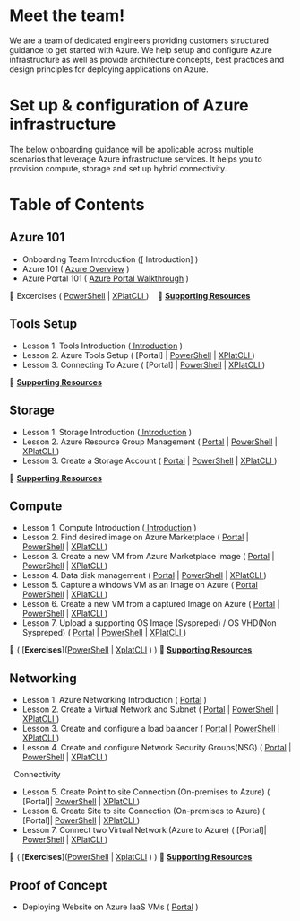 # Meet the team!
We are a team of dedicated engineers providing customers structured guidance to get started with Azure. We help setup and configure Azure infrastructure as well as provide architecture concepts, best practices and design principles for deploying applications on Azure.

# Set up & configuration  of Azure infrastructure
The below onboarding guidance will be applicable across multiple scenarios that leverage Azure infrastructure services. It helps you to provision compute, storage and set up hybrid connectivity. 

# Table of Contents

## Azure 101
* Onboarding Team Introduction ([ Introduction] )
* Azure 101 ( [Azure Overview](https://github.com/Azure/onboarding-guidance/blob/master/Portal/Azure101.md) )
* Azure Portal 101 ( [Azure Portal Walkthrough](https://github.com/Azure/onboarding-guidance/blob/master/Portal/PortalTour101.md) )

:memo: Excercises ( [PowerShell](https://github.com/Azure/onboarding-guidance/blob/master/PowerShell/Setup/L3-ConnectToAzure.md) | [XPlatCLI ](https://github.com/Azure/onboarding-guidance/blob/master/XplatCLI/Setup/L2-ConnectToAzure.md) ) &nbsp;&nbsp;&nbsp;:memo: [**Supporting Resources**](https://github.com/Azure/onboarding-guidance/blob/master/SupportingResources/SR-Azure101.md)

## Tools Setup
* Lesson 1. Tools Introduction ([ Introduction](https://github.com/Azure/onboarding-guidance/blob/master/ServicesIntro/L1-ToolsIntro.md) )
* Lesson 2. Azure Tools Setup ( [Portal] | [PowerShell](https://github.com/Azure/onboarding-guidance/blob/master/PowerShell/Setup/L2-AzurePowershellSetup.md) | [XPlatCLI ](https://github.com/Azure/onboarding-guidance/blob/master/XplatCLI/Setup/L1-xplatCLIWindowsSetup.md) )
* Lesson 3. Connecting To Azure ( [Portal] | [PowerShell](https://github.com/Azure/onboarding-guidance/blob/master/PowerShell/Setup/L3-ConnectToAzure.md) | [XPlatCLI ](https://github.com/Azure/onboarding-guidance/blob/master/XplatCLI/Setup/L2-ConnectToAzure.md) )

:memo: [**Supporting Resources**](https://github.com/Azure/onboarding-guidance/blob/master/SupportingResources/SR-ToolsSetup.md)

## Storage
* Lesson 1. Storage Introduction ([ Introduction](https://github.com/Azure/onboarding-guidance/blob/master/ServicesIntro/L1-StorageIntro.md) )
* Lesson 2. Azure Resource Group Management ( [Portal](https://github.com/Azure/onboarding-guidance/blob/master/Portal/Storage/L2-Storage.md) | [PowerShell](https://github.com/Azure/onboarding-guidance/blob/master/PowerShell/Storage/L2-AzureRMResourceGroupMgmt.md) | [XPlatCLI ](https://github.com/Azure/onboarding-guidance/blob/master/XplatCLI/Storage/L2-AzureRMResourceGroupMgmt.md) )
* Lesson 3. Create a Storage Account ( [Portal](https://github.com/Azure/onboarding-guidance/blob/master/Portal/Storage/L3-Storage.md) | [PowerShell](https://github.com/Azure/onboarding-guidance/blob/master/PowerShell/Storage/L3-CreateStorageAccount.md) | [XPlatCLI ](https://github.com/Azure/onboarding-guidance/blob/master/XplatCLI/Storage/L3-CreateStorageAccount.md) )

:memo: [**Supporting Resources**](https://github.com/Azure/onboarding-guidance/blob/master/SupportingResources/SR-Storage.md)

##  Compute
* Lesson 1. Compute Introduction ([ Introduction](https://github.com/Azure/onboarding-guidance/blob/master/ServicesIntro/L1-ComputeIntro.md) )
* Lesson 2. Find desired image on Azure Marketplace ( [Portal](https://github.com/Azure/onboarding-guidance/blob/master/Portal/Compute/L2-Compute.md) | [PowerShell](https://github.com/Azure/onboarding-guidance/blob/master/PowerShell/Compute/L2-FindAPublishedImage.md) | [XPlatCLI ](https://github.com/Azure/onboarding-guidance/blob/master/XplatCLI/Compute/L2-FindAPublishedImage.md) )
* Lesson 3. Create a new VM from Azure Marketplace image ( [Portal](https://github.com/Azure/onboarding-guidance/blob/master/Portal/Compute/L3-Compute.md) | [PowerShell](https://github.com/Azure/onboarding-guidance/blob/master/PowerShell/Compute/L3-CreateVirtualMachineGI.md) | [XPlatCLI ](https://github.com/Azure/onboarding-guidance/blob/master/XplatCLI/Compute/L3-CreateVirtualMachineGI.md) )
* Lesson 4. Data disk management ( [Portal](https://github.com/Azure/onboarding-guidance/blob/master/Portal/Compute/L4-Compute.md) | [PowerShell](https://github.com/Azure/onboarding-guidance/blob/master/PowerShell/Compute/L5-DataDiskMgmt.md) | [XPlatCLI ](https://github.com/Azure/onboarding-guidance/blob/master/XplatCLI/Compute/L4-DataDiskMgmt.md) )
* Lesson 5. Capture a windows VM as an Image on Azure ( [Portal](https://github.com/Azure/onboarding-guidance/blob/master/Portal/Compute/L5-Compute.md) | [PowerShell](https://github.com/Azure/onboarding-guidance/blob/master/PowerShell/Compute/L6-CaptureWindowsVMImage.md) | [XPlatCLI ](https://github.com/Azure/onboarding-guidance/blob/master/XplatCLI/Compute/L5-CaptureLinuxVMImage.md) )
* Lesson 6. Create a new VM from a captured Image on Azure ( [Portal](https://github.com/Azure/onboarding-guidance/blob/master/Portal/Compute/L6-Compute.md) | [PowerShell](https://github.com/Azure/onboarding-guidance/blob/master/PowerShell/Compute/L7-DeployCapturedVM.md) | [XPlatCLI ](https://github.com/Azure/onboarding-guidance/blob/master/XplatCLI/Compute/L6-DeployCapturedLinuxVM.md) )
* Lesson 7. Upload a supporting OS Image (Syspreped) / OS VHD(Non Syspreped) ( [Portal](https://github.com/Azure/onboarding-guidance/blob/master/Portal/Compute/L7-Compute.md) | [PowerShell](https://github.com/Azure/onboarding-guidance/blob/master/PowerShell/Compute/L8-UploadedVMfromOnpremise.md) | [XPlatCLI ](https://github.com/Azure/onboarding-guidance/blob/master/XplatCLI/Compute/L7-UploadedVMfromOnpremise.md) )

:memo: ( [**Exercises**]([PowerShell](#) | [XplatCLI](#) ) )
:memo: [**Supporting Resources**](https://github.com/Azure/onboarding-guidance/blob/master/SupportingResources/SR-Compute.md)

##  Networking
* Lesson 1. Azure Networking Introduction ( [Portal](https://github.com/Azure/onboarding-guidance/blob/master/ServicesIntro/L1-NetworkingIntro.md) )
* Lesson 2. Create a Virtual Network and Subnet ( [Portal](https://github.com/Azure/onboarding-guidance/blob/master/Portal/Networking/L2-Networking.md) | [PowerShell](https://github.com/Azure/onboarding-guidance/blob/master/PowerShell/Networking/L2-CreateVirtualNetwork.md) | [XPlatCLI ](https://github.com/Azure/onboarding-guidance/blob/master/XplatCLI/Network/L2-CreateVirtualNetwork.md) )
* Lesson 3. Create and configure a load balancer ( [Portal](https://github.com/Azure/onboarding-guidance/blob/master/Portal/Networking/L3-Networking.md) | [PowerShell](https://github.com/Azure/onboarding-guidance/blob/master/PowerShell/Networking/L3-CreateLoadBalancer.md) | [XPlatCLI ](https://github.com/Azure/onboarding-guidance/blob/master/XplatCLI/Network/L3-CreateLoadBalancer.md) )
* Lesson 4. Create and configure Network Security Groups(NSG) ( [Portal](https://github.com/Azure/onboarding-guidance/blob/master/Portal/Networking/L4-Networking.md) | [PowerShell](https://github.com/Azure/onboarding-guidance/blob/master/PowerShell/Networking/L4-CreateNSG.md) | [XPlatCLI ](https://github.com/Azure/onboarding-guidance/blob/master/XplatCLI/Network/L4-CreateNSG.md) )

&nbsp;  Connectivity
* Lesson 5. Create Point to site Connection (On-premises to Azure) ( [Portal]| [PowerShell](https://github.com/Azure/onboarding-guidance/blob/master/PowerShell/Networking/L5-Point2Site.md) | [XPlatCLI ](https://github.com/Azure/onboarding-guidance/blob/master/XplatCLI/Network/L5-Point2Site.md) )
* Lesson 6. Create Site to site Connection (On-premises to Azure) ( [Portal]| [PowerShell](https://github.com/Azure/onboarding-guidance/blob/master/PowerShell/Networking/L6-Site2SiteAuzreonPremise.md) | [XPlatCLI ](https://github.com/Azure/onboarding-guidance/blob/master/XplatCLI/Network/L6-Site2SiteAuzreonPremise.md) )
* Lesson 7. Connect two Virtual Network (Azure to Azure) ( [Portal]| [PowerShell](https://github.com/Azure/onboarding-guidance/blob/master/PowerShell/Networking/L7-Site2Site2Vnets.md) | [XPlatCLI ](https://github.com/Azure/onboarding-guidance/blob/master/XplatCLI/Network/L7-Site2Site2Vnets.md) )

:memo: ( [**Exercises**]([PowerShell](#) | [XplatCLI](#) ) )
:memo: [**Supporting Resources**](https://github.com/Azure/onboarding-guidance/blob/master/SupportingResources/SR-Networking.md)

## Proof of Concept
* Deploying Website on Azure IaaS VMs ( [Portal](https://github.com/Azure/onboarding-guidance/blob/master/Portal/POC%20Scenario.md) )